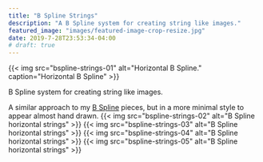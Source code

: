 ```yaml
---
title: "B Spline Strings"
description: "A B Spline system for creating string like images."
featured_image: "images/featured-image-crop-resize.jpg"
date: 2019-7-28T23:53:34-04:00
# draft: true
---
```

{{< img src="bspline-strings-01" alt="Horizontal B Spline." caption="Horizontal B Spline" >}}

B Spline system for creating string like images.

A similar approach to my [B Spline](/generative/b-spline) pieces, but in a more minimal style to appear almost hand drawn.
{{< img src="bspline-strings-02" alt="B Spline horizontal strings" >}}
{{< img src="bspline-strings-03" alt="B Spline horizontal strings" >}}
{{< img src="bspline-strings-04" alt="B Spline horizontal strings" >}}
{{< img src="bspline-strings-05" alt="B Spline horizontal strings" >}}